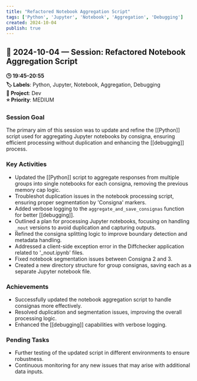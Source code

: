 ```yaml
---
title: "Refactored Notebook Aggregation Script"
tags: ['Python', 'Jupyter', 'Notebook', 'Aggregation', 'Debugging']
created: 2024-10-04
publish: true
---
```


## 📅 2024-10-04 — Session: Refactored Notebook Aggregation Script

**🕒 19:45–20:55**  
**🏷️ Labels**: Python, Jupyter, Notebook, Aggregation, Debugging  
**📂 Project**: Dev  
**⭐ Priority**: MEDIUM  


### Session Goal
The primary aim of this session was to update and refine the [[Python]] script used for aggregating Jupyter notebooks by consigna, ensuring efficient processing without duplication and enhancing the [[debugging]] process.

### Key Activities
- Updated the [[Python]] script to aggregate responses from multiple groups into single notebooks for each consigna, removing the previous memory cap logic.
- Troubleshot duplication issues in the notebook processing script, ensuring proper segmentation by 'Consigna' markers.
- Added verbose logging to the `aggregate_and_save_consignas` function for better [[debugging]].
- Outlined a plan for processing Jupyter notebooks, focusing on handling `_nout` versions to avoid duplication and capturing outputs.
- Refined the consigna splitting logic to improve boundary detection and metadata handling.
- Addressed a client-side exception error in the Diffchecker application related to '_nout.ipynb' files.
- Fixed notebook segmentation issues between Consigna 2 and 3.
- Created a new directory structure for group consignas, saving each as a separate Jupyter notebook file.

### Achievements
- Successfully updated the notebook aggregation script to handle consignas more effectively.
- Resolved duplication and segmentation issues, improving the overall processing logic.
- Enhanced the [[debugging]] capabilities with verbose logging.

### Pending Tasks
- Further testing of the updated script in different environments to ensure robustness.
- Continuous monitoring for any new issues that may arise with additional data inputs.
